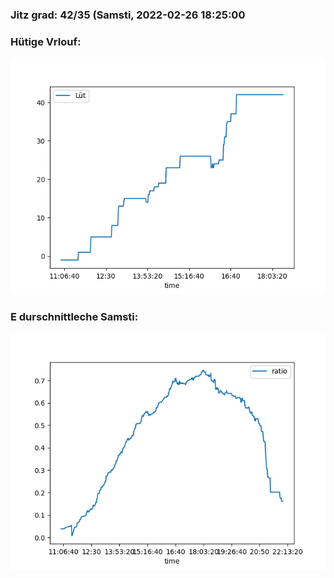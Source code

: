 ### Jitz grad: 42/35 (Samsti, 2022-02-26 18:25:00

### Hütige Vrlouf:
![Graph](Today.png)

### E durschnittleche Samsti:
![Graph](Samsti.png)
